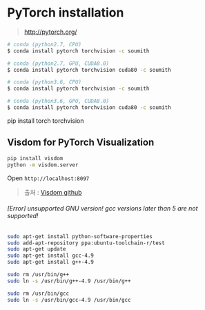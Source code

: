 # PyTorch installation 

> http://pytorch.org/

```bash 
# conda (python2.7, CPU)
$ conda install pytorch torchvision -c soumith

# conda (python2.7, GPU, CUDA8.0)
$ conda install pytorch torchvision cuda80 -c soumith

# conda (python3.6, CPU)
$ conda install pytorch torchvision -c soumith

# conda (python3.6, GPU, CUDA8.0)
$ conda install pytorch torchvision cuda80 -c soumith

```

pip install torch torchvision

## Visdom for PyTorch Visualization
```bash
pip install visdom
python -m visdom.server
```
Open `http://localhost:8097`

> 출처 : [Visdom github](https://github.com/facebookresearch/visdom)

###### [Error] unsupported GNU version! gcc versions later than 5 are not supported!
```bash 
sudo apt-get install python-software-properties
sudo add-apt-repository ppa:ubuntu-toolchain-r/test
sudo apt-get update
sudo apt-get install gcc-4.9
sudo apt-get install g++-4.9

sudo rm /usr/bin/g++
sudo ln -s /usr/bin/g++-4.9 /usr/bin/g++

sudo rm /usr/bin/gcc
sudo ln -s /usr/bin/gcc-4.9 /usr/bin/gcc
```
